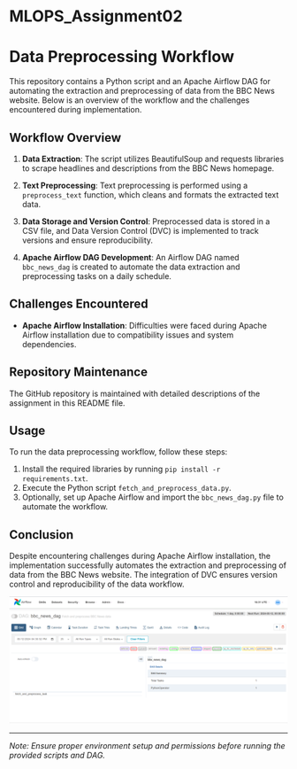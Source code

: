 # MLOPS_Assignment02

# Data Preprocessing Workflow

This repository contains a Python script and an Apache Airflow DAG for automating the extraction and preprocessing of data from the BBC News website. Below is an overview of the workflow and the challenges encountered during implementation.

## Workflow Overview

1. **Data Extraction**: The script utilizes BeautifulSoup and requests libraries to scrape headlines and descriptions from the BBC News homepage.

2. **Text Preprocessing**: Text preprocessing is performed using a `preprocess_text` function, which cleans and formats the extracted text data.

3. **Data Storage and Version Control**: Preprocessed data is stored in a CSV file, and Data Version Control (DVC) is implemented to track versions and ensure reproducibility.

4. **Apache Airflow DAG Development**: An Airflow DAG named `bbc_news_dag` is created to automate the data extraction and preprocessing tasks on a daily schedule.

## Challenges Encountered

- **Apache Airflow Installation**: Difficulties were faced during Apache Airflow installation due to compatibility issues and system dependencies.

## Repository Maintenance

The GitHub repository is maintained with detailed descriptions of the assignment in this README file.

## Usage

To run the data preprocessing workflow, follow these steps:

1. Install the required libraries by running `pip install -r requirements.txt`.
2. Execute the Python script `fetch_and_preprocess_data.py`.
3. Optionally, set up Apache Airflow and import the `bbc_news_dag.py` file to automate the workflow.

## Conclusion

Despite encountering challenges during Apache Airflow installation, the implementation successfully automates the extraction and preprocessing of data from the BBC News website. The integration of DVC ensures version control and reproducibility of the data workflow.

![Apache Airflow](apache.png)

---
*Note: Ensure proper environment setup and permissions before running the provided scripts and DAG.*

